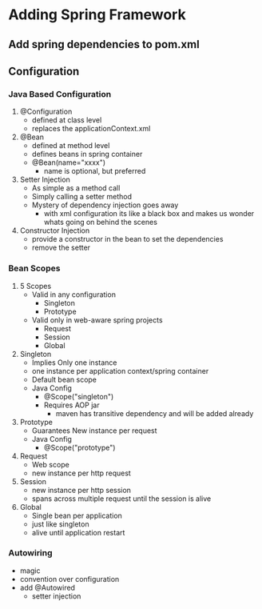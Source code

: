 # Adding Spring Framework

## Add spring dependencies to pom.xml

## Configuration

### Java Based Configuration
1. @Configuration
	- defined at class level
	- replaces the applicationContext.xml
2. @Bean
	- defined at method level
	- defines beans in spring container
	- @Bean(name="xxxx")
		- name is optional, but preferred
3. Setter Injection
	- As simple as a method call
	- Simply calling a setter method
	- Mystery of dependency injection goes away
		- with xml configuration its like a black box and makes us wonder whats going on behind the scenes
4. Constructor Injection
	- provide a constructor in the bean to set the dependencies
	- remove the setter

### Bean Scopes
1. 5 Scopes
	- Valid in any configuration
		- Singleton
		- Prototype
	- Valid only in web-aware spring projects
		- Request
		- Session
		- Global
2. Singleton
	- Implies Only one instance
	- one instance per application context/spring container
	- Default bean scope
	- Java Config
		- @Scope("singleton")
		- Requires AOP jar
			- maven has transitive dependency and will be added already
3. Prototype
	- Guarantees New instance per request
	- Java Config
		- @Scope("prototype")
4. Request
	- Web scope
	- new instance per http request
5. Session
	- new instance per http session
	- spans across multiple request until the session is alive
6. Global
	- Single bean per application
	- just like singleton
	- alive until application restart

### Autowiring
- magic
- convention over configuration
- add @Autowired
	- setter injection

